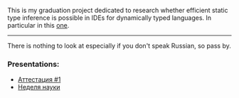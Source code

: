 
This is my graduation project dedicated to research whether efficient static 
type inference is possible in IDEs for dynamically typed languages. In particular
in this [one][PyCharm].

---

There is nothing to look at especially if you don't speak Russian, so pass by.

### Presentations:

* [Аттестация #1][p1]
* [Неделя науки][p2]

[p1]: https://dl.dropboxusercontent.com/u/14502217/presentations/attestation-1.pdf
[p2]: https://dl.dropboxusercontent.com/u/14502217/presentations/science-week.pdf
[PyCharm]: http://www.jetbrains.com/pycharm/ "PyCharm"